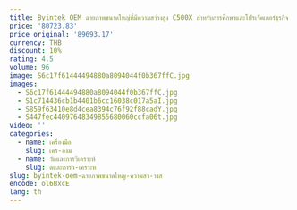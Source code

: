 ```yaml
---
title: Byintek OEM ฉายภาพขนาดใหญ่ที่มีความสว่างสูง C500X สำหรับการศึกษาและโปรเจ็คเตอร์ธุรกิจ
price: '80723.83'
price_original: '89693.17'
currency: THB
discount: 10%
rating: 4.5
volume: 96
image: S6c17f61444494880a8094044f0b367ffC.jpg
images:
  - S6c17f61444494880a8094044f0b367ffC.jpg
  - S1c714436cb1b4401b6cc16038c017a5aI.jpg
  - S859f63410e8d4cea8394c76f92f88cadY.jpg
  - S447fec44097648349855680060ccfa06t.jpg
video: ''
categories:
  - name: เครื่องมือ
    slug: เคร-องม
  - name: วัดและการวิเคราะห์
    slug: ดและการว-เคราะห
slug: byintek-oem-ฉายภาพขนาดใหญ-ความสว-างส
encode: ol6BxcE
lang: th
---
```

  
